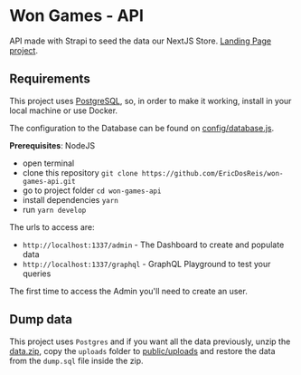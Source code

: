 # Won Games - API

API made with Strapi to seed the data our NextJS Store. [Landing Page project](https://github.com/EricDosReis/won-games-client).

## Requirements

This project uses [PostgreSQL](https://www.postgresql.org/), so, in order to make it working, install in your local machine or use Docker.

The configuration to the Database can be found on [config/database.js](config/database.js).

**Prerequisites**: NodeJS

* open terminal
* clone this repository `git clone https://github.com/EricDosReis/won-games-api.git`
* go to project folder `cd won-games-api`
* install dependencies `yarn`
* run `yarn develop`

The urls to access are:

- `http://localhost:1337/admin` - The Dashboard to create and populate data
- `http://localhost:1337/graphql` - GraphQL Playground to test your queries

The first time to access the Admin you'll need to create an user.

## Dump data

This project uses `Postgres` and if you want all the data previously, unzip the [data.zip](data.zip), copy the `uploads` folder to [public/uploads](public/uploads) and restore the data from the `dump.sql` file inside the zip.
